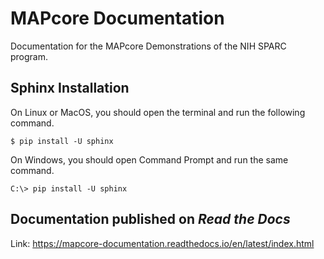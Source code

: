 # MAPcore Documentation

Documentation for the MAPcore Demonstrations of the NIH SPARC program.

## Sphinx Installation 
On Linux or MacOS, you should open the terminal and run the following command.
```
$ pip install -U sphinx
```
On Windows, you should open Command Prompt and run the same command.
```
C:\> pip install -U sphinx
```

## Documentation published on *Read the Docs*

Link: <https://mapcore-documentation.readthedocs.io/en/latest/index.html>
